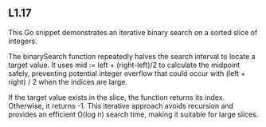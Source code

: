 ## L1.17

This Go snippet demonstrates an iterative binary search on a sorted slice of integers.

The binarySearch function repeatedly halves the search interval to locate a target value. It uses mid := left + (right-left)/2 to calculate the midpoint safely, preventing potential integer overflow that could occur with (left + right) / 2 when the indices are large.

If the target value exists in the slice, the function returns its index. Otherwise, it returns -1. This iterative approach avoids recursion and provides an efficient O(log n) search time, making it suitable for large slices.
